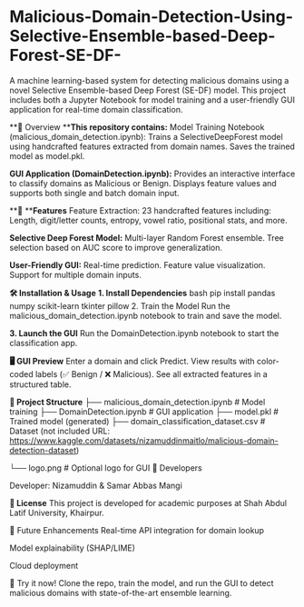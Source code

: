 # Malicious-Domain-Detection-Using-Selective-Ensemble-based-Deep-Forest-SE-DF-
A machine learning-based system for detecting malicious domains using a novel Selective Ensemble-based Deep Forest (SE-DF) model. This project includes both a Jupyter Notebook for model training and a user-friendly GUI application for real-time domain classification.

**📌 Overview
****This repository contains:**
Model Training Notebook (malicious_domain_detection.ipynb):
Trains a SelectiveDeepForest model using handcrafted features extracted from domain names.
Saves the trained model as model.pkl.

**GUI Application (DomainDetection.ipynb):**
Provides an interactive interface to classify domains as Malicious or Benign.
Displays feature values and supports both single and batch domain input.

**🧠 ****Features**
Feature Extraction: 23 handcrafted features including:
Length, digit/letter counts, entropy, vowel ratio, positional stats, and more.

**Selective Deep Forest Model:**
Multi-layer Random Forest ensemble.
Tree selection based on AUC score to improve generalization.

**User-Friendly GUI:**
Real-time prediction.
Feature value visualization.
Support for multiple domain inputs.

**🛠️ Installation & Usage**
**1. Install Dependencies**
bash
pip install pandas numpy scikit-learn tkinter pillow
2. Train the Model
Run the malicious_domain_detection.ipynb notebook to train and save the model.

**3. Launch the GUI**
Run the DomainDetection.ipynb notebook to start the classification app.

**🖥️ GUI Preview**
Enter a domain and click Predict.
View results with color-coded labels (✅ Benign / ❌ Malicious).
See all extracted features in a structured table.

**📁 Project Structure**
├── malicious_domain_detection.ipynb  # Model training
├── DomainDetection.ipynb             # GUI application
├── model.pkl                         # Trained model (generated)
├── domain_classification_dataset.csv # Dataset (not included URL: https://www.kaggle.com/datasets/nizamuddinmaitlo/malicious-domain-detection-dataset)

└── logo.png                          # Optional logo for GUI
👥 Developers

Developer: Nizamuddin & Samar Abbas Mangi

**📜 License**
This project is developed for academic purposes at Shah Abdul Latif University, Khairpur.

🔮 Future Enhancements
Real-time API integration for domain lookup

Model explainability (SHAP/LIME)

Cloud deployment

🚀 Try it now!
Clone the repo, train the model, and run the GUI to detect malicious domains with state-of-the-art ensemble learning.


